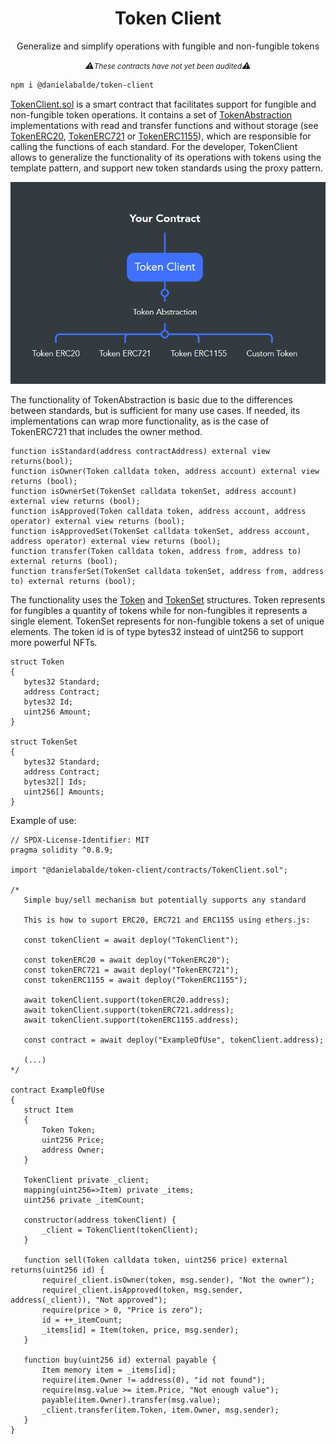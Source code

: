 <h1 align="center">Token Client</h1> 
<p align="center">Generalize and simplify operations with fungible and non-fungible tokens</p>
 
<p align="center" style="font-style: italic">⚠️<small>These contracts have not yet been audited</small>⚠️</p>


```md
npm i @danielabalde/token-client
```

[TokenClient.sol](contracts/TokenClient.sol) is a smart contract that facilitates support for fungible and non-fungible token operations. It contains a set of [TokenAbstraction](contracts/TokenAbstraction.sol) implementations with read and transfer functions and without storage (see [TokenERC20](contracts/concretes/TokenERC20.sol), [TokenERC721](contracts/concretes/TokenERC721.sol) or [TokenERC1155](contracts/concretes/TokenERC1155.sol)), which are responsible for calling the functions of each standard. For the developer, TokenClient allows to generalize the functionality of its operations with tokens using the template pattern, and support new token standards using the proxy pattern.
 

<p align="center"><img src="./assets/TokenClientDiagram.PNG" alt="TokenClientDiagram"></p>

The functionality of TokenAbstraction is basic due to the differences between standards, but is sufficient for many use cases. If needed, its implementations can wrap more functionality, as is the case of TokenERC721 that includes the owner method.

```solidity
function isStandard(address contractAddress) external view returns(bool);
function isOwner(Token calldata token, address account) external view returns (bool);
function isOwnerSet(TokenSet calldata tokenSet, address account) external view returns (bool);
function isApproved(Token calldata token, address account, address operator) external view returns (bool);
function isApprovedSet(TokenSet calldata tokenSet, address account, address operator) external view returns (bool);
function transfer(Token calldata token, address from, address to) external returns (bool);
function transferSet(TokenSet calldata tokenSet, address from, address to) external returns (bool);
```
The functionality uses the [Token](contracts/Token.sol) and [TokenSet](contracts/TokenSet.sol) structures. Token represents for fungibles a quantity of tokens while for non-fungibles it represents a single element. TokenSet represents for non-fungible tokens a set of unique elements. The token id is of type bytes32 instead of uint256 to support more powerful NFTs.

 ```solidity
struct Token
{
    bytes32 Standard;
    address Contract;
    bytes32 Id;
    uint256 Amount;  
}

struct TokenSet
{
    bytes32 Standard;
    address Contract;
    bytes32[] Ids;
    uint256[] Amounts;  
}
```
Example of use:

 ```solidity
// SPDX-License-Identifier: MIT
pragma solidity ^0.8.9;

import "@danielabalde/token-client/contracts/TokenClient.sol";

/*
    Simple buy/sell mechanism but potentially supports any standard

    This is how to suport ERC20, ERC721 and ERC1155 using ethers.js:

    const tokenClient = await deploy("TokenClient");

    const tokenERC20 = await deploy("TokenERC20");
    const tokenERC721 = await deploy("TokenERC721");
    const tokenERC1155 = await deploy("TokenERC1155");
    
    await tokenClient.support(tokenERC20.address);
    await tokenClient.support(tokenERC721.address);
    await tokenClient.support(tokenERC1155.address); 

    const contract = await deploy("ExampleOfUse", tokenClient.address);

    (...)
*/

contract ExampleOfUse
{
    struct Item
    {
        Token Token;
        uint256 Price;
        address Owner;
    }

    TokenClient private _client;
    mapping(uint256=>Item) private _items;
    uint256 private _itemCount;

    constructor(address tokenClient) {
        _client = TokenClient(tokenClient);
    }

    function sell(Token calldata token, uint256 price) external returns(uint256 id) {
        require(_client.isOwner(token, msg.sender), "Not the owner");
        require(_client.isApproved(token, msg.sender, address(_client)), "Not approved");
        require(price > 0, "Price is zero"); 
        id = ++_itemCount;
        _items[id] = Item(token, price, msg.sender);
    }

    function buy(uint256 id) external payable {
        Item memory item = _items[id];
        require(item.Owner != address(0), "id not found");
        require(msg.value >= item.Price, "Not enough value");
        payable(item.Owner).transfer(msg.value);
        _client.transfer(item.Token, item.Owner, msg.sender);
    } 
}
```